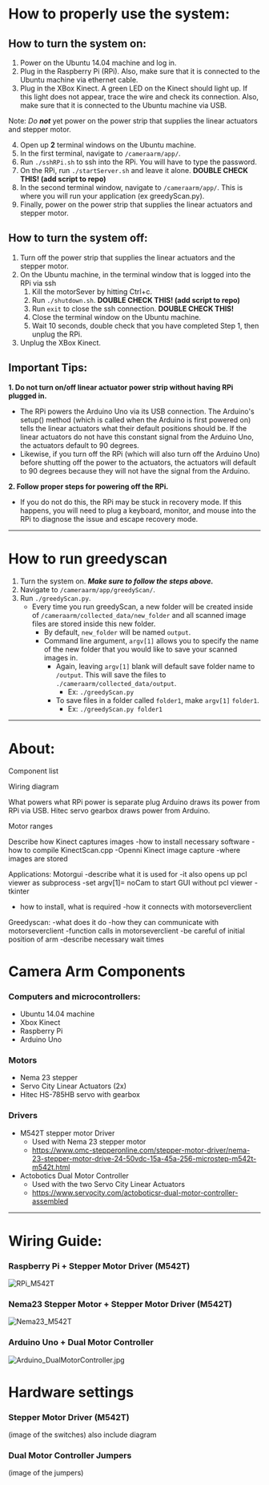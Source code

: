 # How to properly use the system:
## How to turn the system on:
1. Power on the Ubuntu 14.04 machine and log in. 
2. Plug in the Raspberry Pi (RPi). Also, make sure that it is connected to the Ubuntu machine via ethernet cable.
3. Plug in the XBox Kinect. A green LED on the Kinect should light up. If this light  does not appear, trace the wire and check its connection. Also, make sure that it is connected to the Ubuntu machine via USB.

Note: _Do **not**_ yet power on the power strip that supplies the linear actuators and stepper motor.

4. Open up **2** terminal windows on the Ubuntu machine.
5. In the first terminal, navigate to `/cameraarm/app/`.
6. Run `./sshRPi.sh` to ssh into the RPi. You will have to type the password.
7. On the RPi, run `./startServer.sh` and leave it alone. **DOUBLE CHECK THIS! (add script to repo)**
8. In the second terminal window, navigate to `/cameraarm/app/`. This is where you will run your application (ex greedyScan.py).
9. Finally, power on the power strip that supplies the linear actuators and stepper motor.
## How to turn the system off:
1. Turn off the power strip that supplies the linear actuators and the stepper motor.
2. On the Ubuntu machine, in the terminal window that is logged into the RPi via ssh
	1. Kill the motorSever by hitting Ctrl+c.
	2. Run `./shutdown.sh`. **DOUBLE CHECK THIS! (add script to repo)**
	3. Run `exit` to close the ssh connection. **DOUBLE CHECK THIS!**
	4. Close the terminal window on the Ubuntu machine.
	5. Wait 10 seconds, double check that you have completed Step 1, then unplug the RPi.
3. Unplug the XBox Kinect.
## Important Tips:
**1. Do not turn on/off linear actuator power strip without having RPi plugged in.** 
* The RPi powers the Arduino Uno via its USB connection. The Arduino's setup() method (which is called when the Arduino is first powered on) tells the linear actuators what their default positions should be. If the linear actuators do not have this constant signal from the Arduino Uno, the actuators default to 90 degrees.
* Likewise, if you turn off the RPi (which will also turn off the Arduino Uno) before shutting off the power to the actuators, the actuators will default to 90 degrees because they will not have the signal from the Arduino. 

**2. Follow proper steps for powering off the RPi.**
* If you do not do this, the RPi may be stuck in recovery mode. If this happens, you will need to plug a keyboard, monitor, and mouse into the RPi to diagnose the issue and escape recovery mode. 

-----
# How to run greedyscan
1. Turn the system on. **_Make sure to follow the steps above._**
2. Navigate to `/cameraarm/app/greedyScan/`.
3. Run `./greedyScan.py`.
	* Every time you run greedyScan, a new folder will be created inside of `/cameraarm/collected_data/new_folder` and all scanned image files are stored inside this new folder.
		* By default, `new_folder` will be named `output`.
		* Command line argument, `argv[1]` allows you to specify the name of the new folder that you would like to save your scanned images in. 
			* Again, leaving `argv[1]` blank will default save folder name to `/output`. This will save the files to `./cameraarm/collected_data/output`.
				* Ex: `./greedyScan.py`
			* To save files in a folder called `folder1`, make `argv[1]` `folder1`.
				* Ex: `./greedyScan.py folder1`

-----
# About:

Component list

Wiring diagram

What powers what
RPi power is separate plug
Arduino draws its power from RPi via USB. 
Hitec servo gearbox draws power from Arduino. 

Motor ranges

Describe how Kinect captures images 
-how to install necessary software
-how to compile KinectScan.cpp
-Openni Kinect image capture
-where images are stored

Applications:
Motorgui
-describe what it is used for
-it also opens up pcl viewer as subprocess
   -set argv[1]= noCam to start GUI without pcl viewer
-tkinter
   - how to install, what is required
-how it connects with motorseverclient

Greedyscan:
-what does it do
-how they can communicate with motorseverclient
-function calls in motorseverclient
-be careful of initial position of arm 
-describe necessary wait times



# Camera Arm Components
### Computers and microcontrollers:
* Ubuntu 14.04 machine
* Xbox Kinect
* Raspberry Pi
* Arduino Uno

### Motors
* Nema 23 stepper
* Servo City Linear Actuators (2x)
* Hitec HS-785HB servo with gearbox

### Drivers
* M542T stepper motor Driver
	* Used with Nema 23 stepper motor
	* https://www.omc-stepperonline.com/stepper-motor-driver/nema-23-stepper-motor-drive-24-50vdc-15a-45a-256-microstep-m542t-m542t.html
* Actobotics Dual Motor Controller
	* Used with the two Servo City Linear Actuators
	* https://www.servocity.com/actoboticsr-dual-motor-controller-assembled 
_____
# Wiring Guide:
### Raspberry Pi + Stepper Motor Driver (M542T)
![RPi_M542T](/resources/RPi_M542T.jpg)
### Nema23 Stepper Motor + Stepper Motor Driver (M542T)
![Nema23_M542T](/resources/Nema23_M542T.jpg)
### Arduino Uno + Dual Motor Controller
![Arduino_DualMotorController.jpg](/resources/Arduino_DualMotorController.jpg.jpg)
# Hardware settings
### Stepper Motor Driver (M542T)
(image of the switches)
also include diagram
### Dual Motor Controller Jumpers
(image of the jumpers)